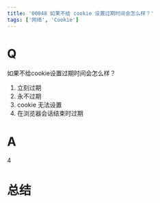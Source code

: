 ```yaml
---
title: '00048 如果不给 cookie 设置过期时间会怎么样？'
tags: ['网络', 'Cookie']
---
```


# Q

如果不给cookie设置过期时间会怎么样？

1. 立刻过期
2. 永不过期
3. cookie 无法设置
4. 在浏览器会话结束时过期

# A

4

# 总结



<script>
  function func() {

  }
  
</script>